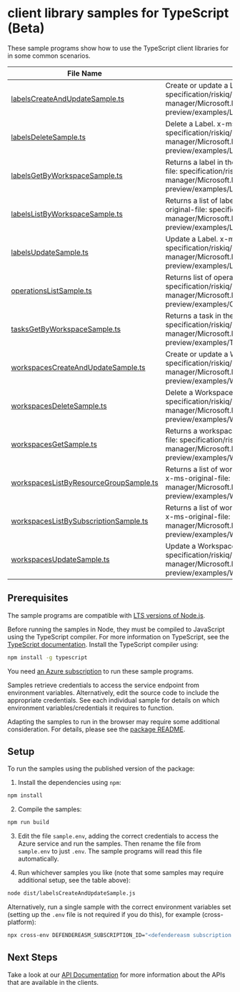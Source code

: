 # client library samples for TypeScript (Beta)

These sample programs show how to use the TypeScript client libraries for in some common scenarios.

| **File Name**                                                                 | **Description**                                                                                                                                                                                            |
| ----------------------------------------------------------------------------- | ---------------------------------------------------------------------------------------------------------------------------------------------------------------------------------------------------------- |
| [labelsCreateAndUpdateSample.ts][labelscreateandupdatesample]                 | Create or update a Label. x-ms-original-file: specification/riskiq/resource-manager/Microsoft.Easm/preview/2023-04-01-preview/examples/Labels_CreateAndUpdate.json                                         |
| [labelsDeleteSample.ts][labelsdeletesample]                                   | Delete a Label. x-ms-original-file: specification/riskiq/resource-manager/Microsoft.Easm/preview/2023-04-01-preview/examples/Labels_Delete.json                                                            |
| [labelsGetByWorkspaceSample.ts][labelsgetbyworkspacesample]                   | Returns a label in the given workspace. x-ms-original-file: specification/riskiq/resource-manager/Microsoft.Easm/preview/2023-04-01-preview/examples/Labels_GetByWorkspace.json                            |
| [labelsListByWorkspaceSample.ts][labelslistbyworkspacesample]                 | Returns a list of labels in the given workspace. x-ms-original-file: specification/riskiq/resource-manager/Microsoft.Easm/preview/2023-04-01-preview/examples/Labels_ListByWorkspace.json                  |
| [labelsUpdateSample.ts][labelsupdatesample]                                   | Update a Label. x-ms-original-file: specification/riskiq/resource-manager/Microsoft.Easm/preview/2023-04-01-preview/examples/Labels_Update.json                                                            |
| [operationsListSample.ts][operationslistsample]                               | Returns list of operations. x-ms-original-file: specification/riskiq/resource-manager/Microsoft.Easm/preview/2023-04-01-preview/examples/Operations_List.json                                              |
| [tasksGetByWorkspaceSample.ts][tasksgetbyworkspacesample]                     | Returns a task in the given workspace. x-ms-original-file: specification/riskiq/resource-manager/Microsoft.Easm/preview/2023-04-01-preview/examples/Tasks_GetByWorkspace.json                              |
| [workspacesCreateAndUpdateSample.ts][workspacescreateandupdatesample]         | Create or update a Workspace. x-ms-original-file: specification/riskiq/resource-manager/Microsoft.Easm/preview/2023-04-01-preview/examples/Workspaces_CreateAndUpdate.json                                 |
| [workspacesDeleteSample.ts][workspacesdeletesample]                           | Delete a Workspace. x-ms-original-file: specification/riskiq/resource-manager/Microsoft.Easm/preview/2023-04-01-preview/examples/Workspaces_Delete.json                                                    |
| [workspacesGetSample.ts][workspacesgetsample]                                 | Returns a workspace with the given name. x-ms-original-file: specification/riskiq/resource-manager/Microsoft.Easm/preview/2023-04-01-preview/examples/Workspaces_Get.json                                  |
| [workspacesListByResourceGroupSample.ts][workspaceslistbyresourcegroupsample] | Returns a list of workspaces in the given resource group. x-ms-original-file: specification/riskiq/resource-manager/Microsoft.Easm/preview/2023-04-01-preview/examples/Workspaces_ListByResourceGroup.json |
| [workspacesListBySubscriptionSample.ts][workspaceslistbysubscriptionsample]   | Returns a list of workspaces under the given subscription. x-ms-original-file: specification/riskiq/resource-manager/Microsoft.Easm/preview/2023-04-01-preview/examples/Workspaces_ListBySubscription.json |
| [workspacesUpdateSample.ts][workspacesupdatesample]                           | Update a Workspace. x-ms-original-file: specification/riskiq/resource-manager/Microsoft.Easm/preview/2023-04-01-preview/examples/Workspaces_Update.json                                                    |

## Prerequisites

The sample programs are compatible with [LTS versions of Node.js](https://github.com/nodejs/release#release-schedule).

Before running the samples in Node, they must be compiled to JavaScript using the TypeScript compiler. For more information on TypeScript, see the [TypeScript documentation][typescript]. Install the TypeScript compiler using:

```bash
npm install -g typescript
```

You need [an Azure subscription][freesub] to run these sample programs.

Samples retrieve credentials to access the service endpoint from environment variables. Alternatively, edit the source code to include the appropriate credentials. See each individual sample for details on which environment variables/credentials it requires to function.

Adapting the samples to run in the browser may require some additional consideration. For details, please see the [package README][package].

## Setup

To run the samples using the published version of the package:

1. Install the dependencies using `npm`:

```bash
npm install
```

2. Compile the samples:

```bash
npm run build
```

3. Edit the file `sample.env`, adding the correct credentials to access the Azure service and run the samples. Then rename the file from `sample.env` to just `.env`. The sample programs will read this file automatically.

4. Run whichever samples you like (note that some samples may require additional setup, see the table above):

```bash
node dist/labelsCreateAndUpdateSample.js
```

Alternatively, run a single sample with the correct environment variables set (setting up the `.env` file is not required if you do this), for example (cross-platform):

```bash
npx cross-env DEFENDEREASM_SUBSCRIPTION_ID="<defendereasm subscription id>" DEFENDEREASM_RESOURCE_GROUP="<defendereasm resource group>" node dist/labelsCreateAndUpdateSample.js
```

## Next Steps

Take a look at our [API Documentation][apiref] for more information about the APIs that are available in the clients.

[labelscreateandupdatesample]: https://github.com/Azure/azure-sdk-for-js/blob/main/sdk/defendereasm/arm-defendereasm/samples/v1-beta/typescript/src/labelsCreateAndUpdateSample.ts
[labelsdeletesample]: https://github.com/Azure/azure-sdk-for-js/blob/main/sdk/defendereasm/arm-defendereasm/samples/v1-beta/typescript/src/labelsDeleteSample.ts
[labelsgetbyworkspacesample]: https://github.com/Azure/azure-sdk-for-js/blob/main/sdk/defendereasm/arm-defendereasm/samples/v1-beta/typescript/src/labelsGetByWorkspaceSample.ts
[labelslistbyworkspacesample]: https://github.com/Azure/azure-sdk-for-js/blob/main/sdk/defendereasm/arm-defendereasm/samples/v1-beta/typescript/src/labelsListByWorkspaceSample.ts
[labelsupdatesample]: https://github.com/Azure/azure-sdk-for-js/blob/main/sdk/defendereasm/arm-defendereasm/samples/v1-beta/typescript/src/labelsUpdateSample.ts
[operationslistsample]: https://github.com/Azure/azure-sdk-for-js/blob/main/sdk/defendereasm/arm-defendereasm/samples/v1-beta/typescript/src/operationsListSample.ts
[tasksgetbyworkspacesample]: https://github.com/Azure/azure-sdk-for-js/blob/main/sdk/defendereasm/arm-defendereasm/samples/v1-beta/typescript/src/tasksGetByWorkspaceSample.ts
[workspacescreateandupdatesample]: https://github.com/Azure/azure-sdk-for-js/blob/main/sdk/defendereasm/arm-defendereasm/samples/v1-beta/typescript/src/workspacesCreateAndUpdateSample.ts
[workspacesdeletesample]: https://github.com/Azure/azure-sdk-for-js/blob/main/sdk/defendereasm/arm-defendereasm/samples/v1-beta/typescript/src/workspacesDeleteSample.ts
[workspacesgetsample]: https://github.com/Azure/azure-sdk-for-js/blob/main/sdk/defendereasm/arm-defendereasm/samples/v1-beta/typescript/src/workspacesGetSample.ts
[workspaceslistbyresourcegroupsample]: https://github.com/Azure/azure-sdk-for-js/blob/main/sdk/defendereasm/arm-defendereasm/samples/v1-beta/typescript/src/workspacesListByResourceGroupSample.ts
[workspaceslistbysubscriptionsample]: https://github.com/Azure/azure-sdk-for-js/blob/main/sdk/defendereasm/arm-defendereasm/samples/v1-beta/typescript/src/workspacesListBySubscriptionSample.ts
[workspacesupdatesample]: https://github.com/Azure/azure-sdk-for-js/blob/main/sdk/defendereasm/arm-defendereasm/samples/v1-beta/typescript/src/workspacesUpdateSample.ts
[apiref]: https://docs.microsoft.com/javascript/api/@azure/arm-defendereasm?view=azure-node-preview
[freesub]: https://azure.microsoft.com/free/
[package]: https://github.com/Azure/azure-sdk-for-js/tree/main/sdk/defendereasm/arm-defendereasm/README.md
[typescript]: https://www.typescriptlang.org/docs/home.html

